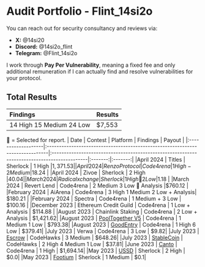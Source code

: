 # Audit Portfolio - Flint_14si2o

You can reach out for security consultancy and reviews via:

- **X:** @14si20
- **Discord:** @14si2o_flint 
- **Telegram:** @Flint_14si2o

I work through **Pay Per Vulnerability**, meaning a fixed fee and only additional remuneration if I can actually find and resolve vulnerabilities for your protocol.   


## Total Results


| Findings             | Results    | 
|:-------------------|:-------------|
| 14 High 15 Medium 24 Low  | $7,553 |

🥇 = Selected for report.
| Date             | Contest                                                                       | Platform                                                                                 | Findings | Payout |
|:-------------------|:------------------------------------------------------------------------------|:--------------------------------------------------------------------------------------------|:-------:|:-------:|
|April 2024  | Titles | Sherlock | 1 High |$1,371.53 |
|April 2024  | Renzo Protocol | Code4rena | 1 High - 2 Medium |$18.24 |
|April 2024  | Zivoe | Sherlock | 2 High |$40.04 |
|March 2024  | Radicalxchange | Sherlock | 1 High 🥇 2 Low |$1.18 |
|March 2024  | Revert Lend | Code4rena | 2 Medium 3 Low 🥇 Analysis |$760.12 |
|February 2024  | AiArena | Code4rena | 3 High 1 Medium 2 Low + Analysis| $180.21 |
|February 2024  | Spectra | Code4rena | 1 Medium + 3 Low | $100.16 |
|December 2023  | Ethereum Credit Guild | Code4rena | 1 Low + Analysis  | $114.88 |
|August 2023  | Chainlink Staking | Code4rena | 2 Low + Analysis  | $1,421.62|
|August 2023  | [PoolTogether V5](https://code4rena.com/reports/2023-08-pooltogether) | Code4rena | 1 Medium 1 Low | $793.38|
|August 2023  | [GoodEntry](https://code4rena.com/reports/2023-08-goodentry) | Code4rena | 1 High 6 Low | $379.41|
|July 2023  | Verwa | Code4rena | 3 Low  | $9.82|
|July 2023  | [Escrow](https://www.codehawks.com/report/cljyfxlc40003jq082s0wemya) | CodeHawks | 3 Medium  | $648.26|
|July 2023  | [StableCoin](https://www.codehawks.com/report/cljx3b9390009liqwuedkn0m0) | CodeHawks | 2 High 4 Medium 1 Low | $37.81|
|June 2023 | [Canto](https://code4rena.com/reports/2023-06-canto#h-01-pre-defined-limit-is-different-from-the-spec)   | Code4rena | 1 High  | $1,694.14|
|May 2023  | [USSD](https://audits.sherlock.xyz/contests/82/report)    | Sherlock | 2 High  | $0.0|
|May 2023  | [Footium](https://audits.sherlock.xyz/contests/71/report) | Sherlock | 1 Medium  | $0.1|
